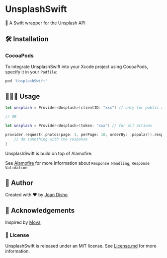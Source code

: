 # UnsplashSwift
🌯 A Swift wrapper for the Unsplash API

## 🛠 Installation

### CocoaPods

To integrate UnsplashSwift into your Xcode project using CocoaPods, specify it in your `Podfile`:

```ruby
pod 'UnsplashSwift'
```

## 👨🏻‍💻 Usage

```swift
let unsplash = Provider<Unsplash>(clientID: "xxx") // only for public actions

// OR

let unsplash = Provider<Unsplash>(token: "xxx") // for all actions

provider.request(.photos(page: 1, perPage: 10, orderBy: .popular)).responseJSON { response in
    // do something with the response
}
```
UnsplashSwift is build on top of Alamofire.

See [Alamofire](https://github.com/Alamofire/Alamofire) for more information about `Response Handling`, `Response Validation`

## 🐨 Author
Created with ❤️ by [Joan Disho](https://twitter.com/_disho)

## 🙏 Acknowledgements
Inspired by [Moya](https://github.com/Moya/Moya)

### 📃 License

UnsplashSwift is released under an MIT license. See [License.md](https://github.com/jdisho/UnsplashSwift/blob/master/LICENSE) for more information.
